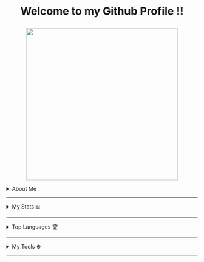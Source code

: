<h1><p align='Middle'> Welcome to my Github Profile !!</p></h1>

  
<p align='Middle'><a href='https://telegram.me/ItS_PrAnav_xD'> <img src='https://telegra.ph/file/495c37ea86d6e1a30fa87.jpg' width='400"'></a></p>


<details>
<summary>About Me </summary>
  <p align='middle'>
    <b><i>
      AGE           »»
      </b></i> 
    13
  </p>
  <p align='middle'>
    <b><i>
      CLASS         »»
      </b></i> 
    VIII<sup>th</sup>
  </p>
  <p align='middle'>
    <b><i>
      STATE         »»
      </b></i> 
    Bihar
  </p>
  <p align='middle'>
    <b><i>
      NATIONALITY   »»
      </b></i> 
    🇮🇳
  </p>
  <p align='middle'>
    <b><i>
      TELEGRAM ACC  »»
      </b></i> 
    <a href="https://telegram.me/its_Pranav_xd" alt="Pranav"> <img src="https://img.shields.io/badge/Pranav-dcdcdc?logo=telegram"
                                                                            /></a>
  </p>
  <p align='middle'>
    <b><i>
      <sup></sup> Email 📨  »» 
      </b></i>
    <a href="ultramaxrobo@gmail.com" alt="📨"> <img src="https://img.shields.io/badge/Pranav-33FFC1?logo=gmail"
                                                                      /></a>
  </p>
</details>

---

<details>
<summary>My Stats 📊</summary><p align='middle'>
  <img src='https://github-readme-stats.vercel.app/api?username=Pranav24205&show_icons=true&theme=midnight-purple' width='500"'></p>
  <p align='middle'><img src='https://github-readme-streak-stats.herokuapp.com/?user=Pranav24205&theme=midnight-purple&show_icon=true' width='500"'></p> <p
  align='middle'><img src='https://komarev.com/ghpvc/?username=madboy482&label=My%20Profile%20Views&color=blueviolet&style=plastic' width='175"'></p>
</details>

---

<details>
  <summary>Top Languages 🏆</summary>
  <p align='middle'><img src='https://github-readme-stats.vercel.app/api/top-langs/?username=Pranav24205&theme=midnight-purple' width='300"' height='300"'></p><p align ="middle">
</details>

---

<details>
  <summary>My Tools ⚙️</summary>
  <p align='middle'>
    <code><a href="https://git-scm.com/" target="_blank"> <img width="20%"   src="https://www.vectorlogo.zone/logos/git-scm/git-scm-ar21.svg"> </a></code>
    <code><a href="https://www.python.org/" target="_blank"> <img width="20%"   src="https://www.vectorlogo.zone/logos/python/python-ar21.svg"> </a></code>
    <code><a href="https://heroku.com/" target="_blank"> <img width="20%"   src="https://www.vectorlogo.zone/logos/heroku/heroku-ar21.svg"> </a></code>
    <br />
    <code><a href="https://www.mysql.com/" target="_blank"> <img width="20%"  src="https://www.vectorlogo.zone/logos/mysql/mysql-ar21.svg"> </a></code>
    <code><a href="https://redis.io/" target="_blank"> <img width="20%"  src="https://www.vectorlogo.zone/logos/redis/redis-ar21.svg"> </a></code>
    <code><a href="https://firebase.google.com/" target="_blank"> <img width="20%"  src="https://www.vectorlogo.zone/logos/firebase/firebase-ar21.svg"> </a></code>
    <br />
    <code><a href="https://www.mongodb.com/" target="_blank"> <img width="20%"  src="https://www.vectorlogo.zone/logos/mongodb/mongodb-ar21.svg"> </a></code>
    <code><a href="https://github.com/" target="_blank"> <img width="20%"  src="https://www.vectorlogo.zone/logos/github/github-ar21.svg"> </a></code>
    <code><a href="https://gitlab.com/" target="_blank"> <img width="20%"  src="https://www.vectorlogo.zone/logos/gitlab/gitlab-ar21.svg"> </a></code>
    <br />
    <code><a href="https://www.postgresql.org/" target="_blank"> <img width="20%"  src="https://www.vectorlogo.zone/logos/postgresql/postgresql-ar21.svg"> </a></code>
    <code><a href="https://telegram.org/" target="_blank"> <img width="20%"  src="https://www.vectorlogo.zone/logos/telegram/telegram-ar21.svg"> </a></code>
    <br>
      </p>  
</details>

---
